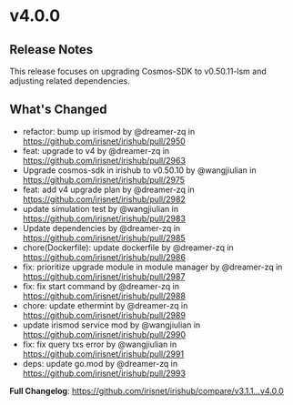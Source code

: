 # v4.0.0

## Release Notes

This release focuses on upgrading Cosmos-SDK to v0.50.11-lsm and adjusting related dependencies.

## What's Changed

* refactor: bump up irismod by @dreamer-zq in <https://github.com/irisnet/irishub/pull/2950>
* feat: upgrade to v4 by @dreamer-zq in <https://github.com/irisnet/irishub/pull/2963>
* Upgrade cosmos-sdk in irishub to v0.50.10 by @wangjiulian in <https://github.com/irisnet/irishub/pull/2975>
* feat: add v4 upgrade plan by @dreamer-zq in <https://github.com/irisnet/irishub/pull/2982>
* update simulation test by @wangjiulian in <https://github.com/irisnet/irishub/pull/2983>
* Update dependencies by @dreamer-zq in <https://github.com/irisnet/irishub/pull/2985>
* chore(Dockerfile): update dockerfile by @dreamer-zq in <https://github.com/irisnet/irishub/pull/2986>
* fix: prioritize upgrade module in module manager by @dreamer-zq in <https://github.com/irisnet/irishub/pull/2987>
* fix: fix start command by @dreamer-zq in <https://github.com/irisnet/irishub/pull/2988>
* chore: update ethermint by @dreamer-zq in <https://github.com/irisnet/irishub/pull/2989>
* update irismod service mod by @wangjiulian in <https://github.com/irisnet/irishub/pull/2990>
* fix: fix query txs error by @wangjiulian in <https://github.com/irisnet/irishub/pull/2991>
* deps: update go.mod by @dreamer-zq in <https://github.com/irisnet/irishub/pull/2993>

**Full Changelog**: <https://github.com/irisnet/irishub/compare/v3.1.1...v4.0.0>

